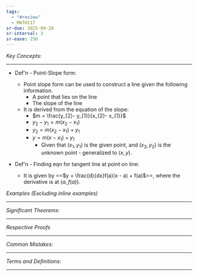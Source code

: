 ```yaml
---
tags:
  - "#review"
  - MATH117
sr-due: 2025-09-20
sr-interval: 3
sr-ease: 250
---
```

*Key Concepts:*
___
- Def'n - Point-Slope form: 
	- Point slope form can be used to construct a line given the following information.
		- A point that lies on the line
		- The slope of the line
	- It is derived from the equation of the slope: 
		- $m = \frac{y_{2}- y_{1}}{x_{2}- x_{1}}$
		- $y_{2}-y_{1}=m(x_{2}-x_{1})$
		- $y_{2}= m(x_{2}-x_{1})+y_{1}$
		- $y = m(x - x_{1})+ y_{1}$
			- Given that $(x_{1},y_{1})$ is the given point, and $(x_{2}, y_{2})$ is the unknown point - generalized to $(x, y)$.

- Def'n - Finding eqn for tangent line at point on line:
	- It is given by ==$y = \frac{d}{dx}f(a)(x - a) + f(a)$==, where the derivative is at $(a, f(a))$.

*Examples (Excluding inline examples)* 
___


*Significant Theorems:*
___

*Respective Proofs*
___

*Common Mistakes:*
___

*Terms and Definitions:*
___

